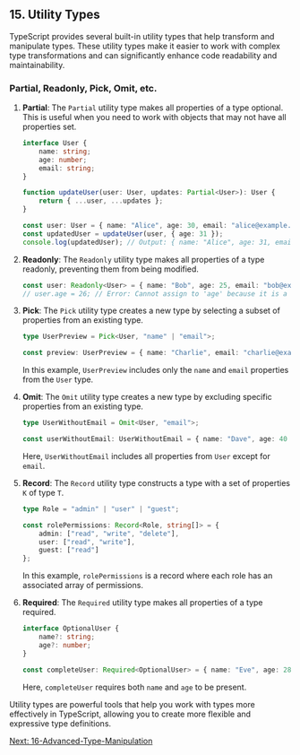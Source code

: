 ## 15. Utility Types

TypeScript provides several built-in utility types that help transform and manipulate types. These utility types make it easier to work with complex type transformations and can significantly enhance code readability and maintainability.

### Partial, Readonly, Pick, Omit, etc.

1. **Partial**: The `Partial` utility type makes all properties of a type optional. This is useful when you need to work with objects that may not have all properties set.

   ```typescript
   interface User {
       name: string;
       age: number;
       email: string;
   }

   function updateUser(user: User, updates: Partial<User>): User {
       return { ...user, ...updates };
   }

   const user: User = { name: "Alice", age: 30, email: "alice@example.com" };
   const updatedUser = updateUser(user, { age: 31 });
   console.log(updatedUser); // Output: { name: "Alice", age: 31, email: "alice@example.com" }
   ```

2. **Readonly**: The `Readonly` utility type makes all properties of a type readonly, preventing them from being modified.

   ```typescript
   const user: Readonly<User> = { name: "Bob", age: 25, email: "bob@example.com" };
   // user.age = 26; // Error: Cannot assign to 'age' because it is a read-only property.
   ```

3. **Pick**: The `Pick` utility type creates a new type by selecting a subset of properties from an existing type.

   ```typescript
   type UserPreview = Pick<User, "name" | "email">;

   const preview: UserPreview = { name: "Charlie", email: "charlie@example.com" };
   ```

   In this example, `UserPreview` includes only the `name` and `email` properties from the `User` type.

4. **Omit**: The `Omit` utility type creates a new type by excluding specific properties from an existing type.

   ```typescript
   type UserWithoutEmail = Omit<User, "email">;

   const userWithoutEmail: UserWithoutEmail = { name: "Dave", age: 40 };
   ```

   Here, `UserWithoutEmail` includes all properties from `User` except for `email`.

5. **Record**: The `Record` utility type constructs a type with a set of properties `K` of type `T`.

   ```typescript
   type Role = "admin" | "user" | "guest";

   const rolePermissions: Record<Role, string[]> = {
       admin: ["read", "write", "delete"],
       user: ["read", "write"],
       guest: ["read"]
   };
   ```

   In this example, `rolePermissions` is a record where each role has an associated array of permissions.

6. **Required**: The `Required` utility type makes all properties of a type required.

   ```typescript
   interface OptionalUser {
       name?: string;
       age?: number;
   }

   const completeUser: Required<OptionalUser> = { name: "Eve", age: 28 };
   ```

   Here, `completeUser` requires both `name` and `age` to be present.

Utility types are powerful tools that help you work with types more effectively in TypeScript, allowing you to create more flexible and expressive type definitions.

[Next: 16-Advanced-Type-Manipulation](./16-Advanced-Type-Manipulation.md)
